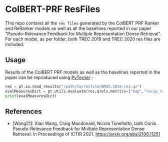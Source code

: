 # ColBERT-PRF ResFiles
This repo contains all the `res files` generated by the ColBERT PRF Ranker and ReRanker models as well as all the baselines reported in our paper "Pseudo-Relevance Feedback for Multiple Representation Dense Retrieval". For each model, as per folder, both TREC 2019 and TREC 2020 res files are included.



## Usage
Results of the ColBERT PRF models as well as the baselines reported in the paper can be reproduced using [PyTerrier](https://github.com/terrier-org/pyterrier) :
```python
res = pt.io.read_results("/path/to/resfile/BM25.2019.res.gz")
evalMeasuresDict = pt.Utils.evaluate(res,qrels,metrics=["map","recip_rank","recall_1000"])
print(evalMeasuresDict)
```


## References

 - [Wang21]: Xiao Wang, Craig Macdonald, Nicola Tonellotto, Iadh Ounis. Pseudo-Relevance Feedback for Multiple Representation Dense Retrieval. In Proceedings of ICTIR 2021. https://arxiv.org/abs/2106.11251
